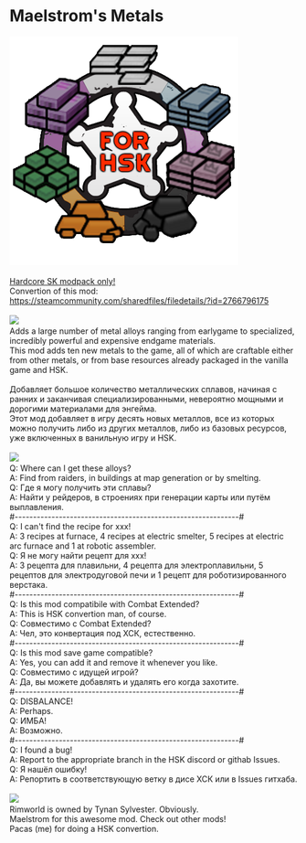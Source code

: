 # Maelstrom's Metals
![Preview](/__PREVIEW__/MaMet.png?raw=true "Preview")<br><br>
[Hardcore SK modpack only!](https://github.com/skyarkhangel/Hardcore-SK/tree/development)
<br>
Convertion of this mod:<br>
https://steamcommunity.com/sharedfiles/filedetails/?id=2766796175
<br><br>
<img src="https://i.imgur.com/svEwA2k.png">
<br>
Adds a large number of metal alloys ranging from earlygame to specialized, incredibly powerful and expensive endgame materials.<br>
This mod adds ten new metals to the game, all of which are craftable either from other metals, or from base resources already packaged in the vanilla game and HSK.<br>
<br>
Добавляет большое количество металлических сплавов, начиная с ранних и заканчивая специализированными, невероятно мощными и дорогими материалами для энгейма.<br>
Этот мод добавляет в игру десять новых металлов, все из которых можно получить либо из других металлов, либо из базовых ресурсов, уже включенных в ванильную игру и HSK.<br><br>
<img src="https://i.imgur.com/5KVUmeE.png">
<br>
Q: Where can I get these alloys?<br>
A: Find from raiders, in buildings at map generation or by smelting.<br>
Q: Где я могу получить эти сплавы?<br>
A: Найти у рейдеров, в строениях при генерации карты или путём выплавления.<br>
#-------------------------------------------------------------#<br>
Q: I can't find the recipe for xxx!<br>
A: 3 recipes at furnace, 4 recipes at electric smelter, 5 recipes at electric arc furnace and 1 at robotic assembler.<br>
Q: Я не могу найти рецепт для xxx!<br>
A: 3 рецепта для плавильни, 4 рецепта для электроплавильни, 5 рецептов для электродуговой печи и 1 рецепт для роботизированного верстака.<br>
#-------------------------------------------------------------#<br>
Q: Is this mod compatibile with Combat Extended?<br>
A: This is HSK convertion man, of course.<br>
Q: Совместимо с Combat Extended?<br>
A: Чел, это конвертация под ХСК, естественно.<br>
#-------------------------------------------------------------#<br>
Q: Is this mod save game compatible?<br>
A: Yes, you can add it and remove it whenever you like.<br>
Q: Совместимо с идущей игрой?<br>
A: Да, вы можете добавлять и удалять его когда захотите.<br>
#-------------------------------------------------------------#<br>
Q: DISBALANCE!<br>
A: Perhaps.<br>
Q: ИМБА!<br>
A: Возможно.<br>
#-------------------------------------------------------------#<br>
Q: I found a bug!<br>
A: Report to the appropriate branch in the HSK discord or githab Issues.<br>
Q: Я нашёл ошибку!<br>
A: Репортить в соответствующую ветку в дисе ХСК или в Issues гитхаба.<br>
<br>
<img src="https://i.imgur.com/fdngbbh.png">
<br>
Rimworld is owned by Tynan Sylvester. Obviously.<br>
Maelstrom for this awesome mod. Check out other mods!<br>
Pacas (me) for doing a HSK convertion.<br>
